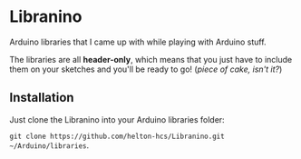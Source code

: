 # Libranino
Arduino libraries that I came up with while playing with Arduino stuff.

The libraries are all **header-only**, which means that you just have to include them on your sketches and you'll be ready to go! (*piece of cake, isn't it?*)

## Installation
Just clone the Libranino into your Arduino libraries folder:

`git clone https://github.com/helton-hcs/Libranino.git ~/Arduino/libraries`.
